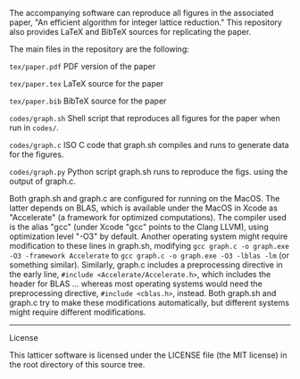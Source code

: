 The accompanying software can reproduce all figures in the associated paper,
"An efficient algorithm for integer lattice reduction." This repository also
provides LaTeX and BibTeX sources for replicating the paper.

The main files in the repository are the following:

``tex/paper.pdf``
PDF version of the paper

``tex/paper.tex``
LaTeX source for the paper

``tex/paper.bib``
BibTeX source for the paper

``codes/graph.sh``
Shell script that reproduces all figures for the paper when run in ``codes/``.

``codes/graph.c``
ISO C code that graph.sh compiles and runs to generate data for the figures.

``codes/graph.py``
Python script graph.sh runs to reproduce the figs. using the output of graph.c.

Both graph.sh and graph.c are configured for running on the MacOS. The latter
depends on BLAS, which is available under the MacOS in Xcode as "Accelerate"
(a framework for optimized computations). The compiler used is the alias "gcc"
(under Xcode "gcc" points to the Clang LLVM), using optimization level "-O3"
by default. Another operating system might require modification to these lines
in graph.sh, modifying ``gcc graph.c -o graph.exe -O3 -framework Accelerate``
to ``gcc graph.c -o graph.exe -O3 -lblas -lm`` (or something similar).
Similarly, graph.c includes a preprocessing directive in the early line,
``#include <Accelerate/Accelerate.h>``, which includes the header for BLAS ...
whereas most operating systems would need the preprocessing directive,
``#include <cblas.h>``, instead. Both graph.sh and graph.c try to make these
modifications automatically, but different systems might require different
modifications.

********************************************************************************

License

This latticer software is licensed under the LICENSE file (the MIT license) in
the root directory of this source tree.
